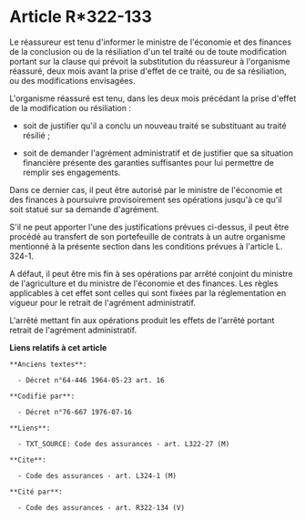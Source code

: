 # Article R*322-133

Le réassureur est tenu d'informer le ministre de l'économie et des finances de la conclusion ou de la résiliation d'un tel
traité ou de toute modification portant sur la clause qui prévoit la substitution du réassureur à l'organisme réassuré, deux
mois avant la prise d'effet de ce traité, ou de sa résiliation, ou des modifications envisagées.

L'organisme réassuré est tenu, dans les deux mois précédant la prise d'effet de la modification ou résiliation :

- soit de justifier qu'il a conclu un nouveau traité se substituant au traité résilié ;

- soit de demander l'agrément administratif et de justifier que sa situation financière présente des garanties suffisantes
pour lui permettre de remplir ses engagements.

Dans ce dernier cas, il peut être autorisé par le ministre de l'économie et des finances à poursuivre provisoirement ses
opérations jusqu'à ce qu'il soit statué sur sa demande d'agrément.

S'il ne peut apporter l'une des justifications prévues ci-dessus, il peut être procédé au transfert de son portefeuille de
contrats à un autre organisme mentionné à la présente section dans les conditions prévues à l'article L. 324-1.

A défaut, il peut être mis fin à ses opérations par arrêté conjoint du ministre de l'agriculture et du ministre de l'économie
et des finances. Les règles applicables à cet effet sont celles qui sont fixées par la réglementation en vigueur pour le
retrait de l'agrément administratif.

L'arrêté mettant fin aux opérations produit les effets de l'arrêté portant retrait de l'agrément administratif.

**Liens relatifs à cet article**

	**Anciens textes**:

	  - Décret n°64-446 1964-05-23 art. 16

	**Codifié par**:

	  - Décret n°76-667 1976-07-16

	**Liens**:

	  - TXT_SOURCE: Code des assurances - art. L322-27 (M)

	**Cite**:

	  - Code des assurances - art. L324-1 (M)

	**Cité par**:

	  - Code des assurances - art. R322-134 (V)
